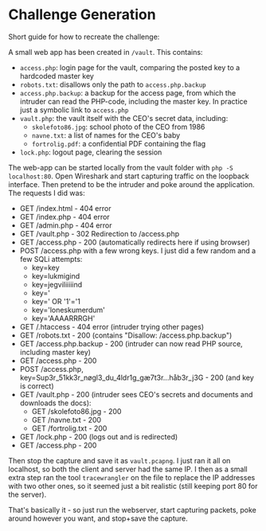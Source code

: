# Challenge Generation

Short guide for how to recreate the challenge:

A small web app has been created in `/vault`.
This contains:
  - `access.php`: login page for the vault, comparing the posted key to a hardcoded master key
  - `robots.txt`: disallows only the path to `access.php.backup`
  - `access.php.backup`: a backup for the access page, from which the intruder can read the PHP-code, including the master key. In practice just a symbolic link to `access.php`
  - `vault.php`: the vault itself with the CEO's secret data, including:
    * `skolefoto86.jpg`: school photo of the CEO from 1986
    * `navne.txt`: a list of names for the CEO's baby
    * `fortrolig.pdf`: a confidential PDF containing the flag
  - `lock.php`: logout page, clearing the session

The web-app can be started locally from the vault folder with `php -S localhost:80`.
Open Wireshark and start capturing traffic on the loopback interface.
Then pretend to be the intruder and poke around the application. The requests I did was:
 - GET /index.html - 404 error
 - GET /index.php - 404 error
 - GET /admin.php - 404 error
 - GET /vault.php - 302 Redirection to /access.php
 - GET /access.php - 200 (automatically redirects here if using browser)
 - POST /access.php with a few wrong keys. I just did a few random and a few SQLi attempts:
    * key=key
    * key=lukmigind
    * key=jegviliiiiind
    * key='
    * key=' OR '1'='1
    * key='loneskumerdum'
    * key='AAAARRRGH'
 - GET /.htaccess - 404 error (intruder trying other pages)
 - GET /robots.txt - 200 (contains "Disallow: /access.php.backup")
 - GET /access.php.backup - 200 (intruder can now read PHP source, including master key)
 - GET /access.php - 200
 - POST /access.php, key=Sup3r_51kk3r_nøgl3_du_4ldr1g_gæ7t3r...håb3r_j3G - 200 (and key is correct)
 - GET /vault.php - 200 (intruder sees CEO's secrets and documents and downloads the docs):
    * GET /skolefoto86.jpg - 200
    * GET /navne.txt - 200
    * GET /fortrolig.txt - 200
 - GET /lock.php - 200 (logs out and is redirected)
 - GET /access.php - 200

Then stop the capture and save it as `vault.pcapng`. I just ran it all on localhost, so both the client and server had the same IP.
I then as a small extra step ran the tool `tracewrangler` on the file to replace the IP addresses with two other ones, so it seemed just a bit realistic (still keeping port 80 for the server).

That's basically it - so just run the webserver, start capturing packets, poke around however you want, and stop+save the capture.
